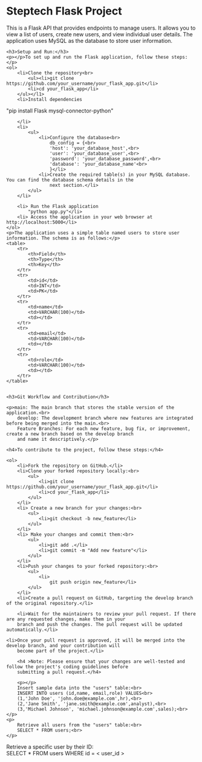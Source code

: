 <h1>Steptech Flask Project</h1>

<p>This is a Flask API that provides endpoints to manage users. It allows you to view a list of users, create new
        users, and view individual user details. The application uses MySQL as the database to store user information.
</p>


    <h3>Setup and Run:</h3>
    <p></p>To set up and run the Flask application, follow these steps:</p>
    <ol>
        <li>Clone the repository<br>
            <ul><li>git clone https://github.com/your_username/your_flask_app.git</li>
            <li>cd your_flask_app</li>
        </ul></l1>
        <li>Install dependencies 
   "pip install Flask mysql-connector-python"
            
        </li>
        <li>
            <ul>
                <li>Configure the database<br>
                    db_config = {<br>
                    'host': 'your_database_host',<br>
                    'user': 'your_database_user',<br>
                    'password': 'your_database_password',<br>
                    'database': 'your_database_name'<br>
                    }</li>
                <li>Create the required table(s) in your MySQL database. You can find the database schema details in the
                    next section.</li>
            </ul>
        </li>

        <li> Run the Flask application 
            "python app.py"</li>
        <li> Access the application in your web browser at http://localhost:5000</li>
    </ol>
    <p>The application uses a simple table named users to store user information. The schema is as follows:</p>
    <table>
        <tr>
            <th>Field</th>
            <th>Type</th>
            <th>Key</th>
        </tr>
        <tr>
            <td>id</td>
            <td>INT</td>
            <td>PK</td>
        </tr>
        <tr>
            <td>name</td>
            <td>VARCHAR(100)</td>
            <td></td>
        </tr>
        <tr>
            <td>email</td>
            <td>VARCHAR(100)</td>
            <td></td>
        </tr>
        <tr>
            <td>role</td>
            <td>VARCHAR(100)</td>
            <td></td>
        </tr>
    </table>


    <h3>Git Workflow and Contribution</h3>

    <p>main: The main branch that stores the stable version of the application.<br>
        develop: The development branch where new features are integrated before being merged into the main.<br>
        Feature Branches: For each new feature, bug fix, or improvement, create a new branch based on the develop branch
        and name it descriptively.</p>

    <h4>To contribute to the project, follow these steps:</h4>

    <ol>
        <li>Fork the repository on GitHub.</li>
        <li>Clone your forked repository locally:<br>
            <ul>
                <li>git clone https://github.com/your_username/your_flask_app.git</li>
                <li>cd your_flask_app</li>
            </ul>
        </li>
        <li> Create a new branch for your changes:<br>
            <ul>
                <li>git checkout -b new_feature</li>
            </ul>
        </li>
        <li> Make your changes and commit them:<br>
            <ul>
                <li>git add .</li>
                <li>git commit -m "Add new feature"</li>
            </ul>
        </li>
        <li>Push your changes to your forked repository:<br>
            <ul>
                <li>
                    git push origin new_feature</li>
            </ul>
        </li>
        <li>Create a pull request on GitHub, targeting the develop branch of the original repository.</li>

        <li>Wait for the maintainers to review your pull request. If there are any requested changes, make them in your
        branch and push the changes. The pull request will be updated automatically.</li>

    <li>Once your pull request is approved, it will be merged into the develop branch, and your contribution will
        become part of the project.</li>

        <h4 >Note: Please ensure that your changes are well-tested and follow the project's coding guidelines before
        submitting a pull request.</h4>

        <p></p>
        Insert sample data into the "users" table:<br>
        INSERT INTO users (id,name, email,role) VALUES<br>
        (1,'John Doe', 'john.doe@example.com',hr),<br>
        (2,'Jane Smith', 'jane.smith@example.com',analyst),<br>
        (3,'Michael Johnson', 'michael.johnson@example.com',sales);<br>
    </p>
    <p>
        Retrieve all users from the "users" table:<br>
        SELECT * FROM users;<br>
    </p>
</p>
        Retrieve a specific user by their ID:<br>
        SELECT * FROM users WHERE id = &lt; user_id &gt;<br>
        </p>
